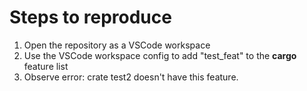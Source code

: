 # Steps to reproduce

1. Open the repository as a VSCode workspace
2. Use the VSCode workspace config to add "test_feat" to the **cargo** feature list
3. Observe error: crate test2 doesn't have this feature.
